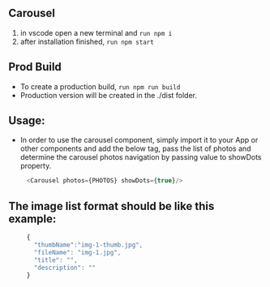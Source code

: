 ## Carousel
1. in vscode open a new terminal and ``` run npm i ```
2. after installation finished, ``` run npm start ```

## Prod Build
+ To create a production build, ``` run npm run build ```
+ Production version will be created in the ./dist folder.

## Usage:
+ In order to use the carousel component, simply import it to your App 
or other components and add the below tag, pass the list of photos and
determine the carousel photos navigation by passing value to showDots property.

``` js
     <Carousel photos={PHOTOS} showDots={true}/>
```   
## The image list format should be like this example:

``` js
     {
       "thumbName":"img-1-thumb.jpg",
       "fileName": "img-1.jpg",
       "title": "",
       "description": ""
     }
``` 
